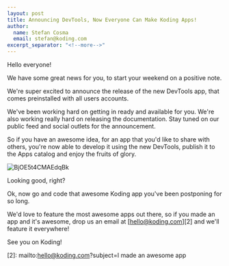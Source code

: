 ```yaml
---
layout: post
title: Announcing DevTools, Now Everyone Can Make Koding Apps!
author:
  name: Stefan Cosma
  email: stefan@koding.com
excerpt_separator: "<!--more-->"
---
```


Hello everyone!

We have some great news for you, to start your weekend on a positive note.

We're super excited to announce the release of the new DevTools app, that comes preinstalled with all users accounts.
<!--more-->

We've been working hard on getting in ready and available for you. We're also working really hard on releasing the documentation. Stay tuned on our public feed and social outlets for the announcement.

So if you have an awesome idea, for an app that you'd like to share with others, you're now able to develop it using the new DevTools, publish it to the Apps catalog and enjoy the fruits of glory.

![BjOE5t4CMAEdqBk][1]

Looking good, right?

Ok, now go and code that awesome Koding app you've been postponing for so long.

We'd love to feature the most awesome apps out there, so if you made an app and it's awesome, drop us an email at [hello@koding.com][2] and we'll feature it everywhere!

See you on Koding!

[1]: https://www.koding.com/hs-fs/hub/1593820/file-3490824637-png/blog-files/bjoe5t4cmaedqbk.png?t=1475265944157&width=1023&height=657&name=bjoe5t4cmaedqbk.png
[2]: mailto:hello@koding.com?subject=I made an awesome app

